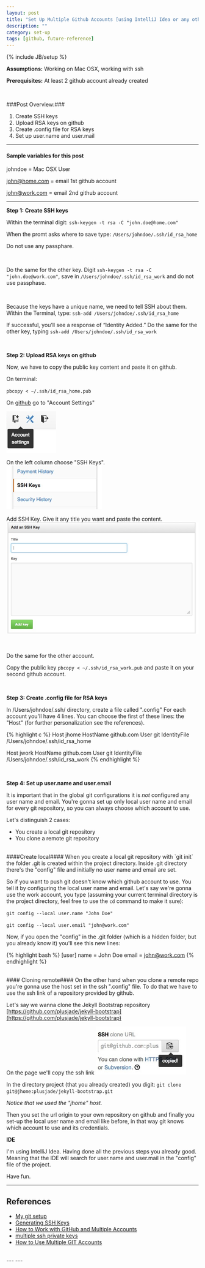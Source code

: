 ```yaml
---
layout: post
title: "Set Up Multiple Github Accounts [using IntelliJ Idea or any other IDE]"
description: ""
category: set-up
tags: [github, future-reference]
---
```

{% include JB/setup %}

**Assumptions:** Working on Mac OSX, working with ssh

**Prerequisites:** At least 2 github account already created 

<br/>

###Post Overview:###

1. Create SSH keys
2. Upload RSA keys on github
3. Create .config file for RSA keys
4. Set up user.name and user.mail

---
#### Sample variables for this post #### 

johndoe = Mac OSX User

john@home.com = email 1st github account

john@work.com = email 2nd github account

---
**Step 1: Create SSH keys**

Within the terminal digit:
`ssh-keygen -t rsa -C "john.doe@home.com"`

When the promt asks where to save type:
`/Users/johndoe/.ssh/id_rsa_home`

Do not use any passphare.

<br/>

Do the same for the other key.
Digit `ssh-keygen -t rsa -C "john.doe@work.com"`, save in `/Users/johndoe/.ssh/id_rsa_work` and do not use passphase.

<br/>

Because the keys have a unique name, we need to tell SSH about them.
Within the Terminal, type:
`ssh-add /Users/johndoe/.ssh/id_rsa_home` 

If successful, you’ll see a response of “Identity Added.”
Do the same for the other key, typing `ssh-add /Users/johndoe/.ssh/id_rsa_work`

<br/>

**Step 2: Upload RSA keys on github**

Now, we have to copy the public key content and paste it on github.

On terminal:

`pbcopy < ~/.ssh/id_rsa_home.pub`

On [github](http://www.github.com) go to "Account Settings"

![alt text][github-settings]

On the left column choose "SSH Keys".
![alt text][ssh-key]

Add SSH Key. Give it any title you want and paste the content.
![alt text][add-ssh-key]


[github-settings]: /img/2013-09-22/github-settings.jpg "Github settings"
[ssh-key]: /img/2013-09-22/ssh-key.jpg "SSH Key"
[add-ssh-key]: /img/2013-09-22/add-ssh-key.jpg "Add SSh Key"

<br/>

Do the same for the other account.

Copy the public key `pbcopy < ~/.ssh/id_rsa_work.pub` and paste it on your second github account.

<br/>

**Step 3: Create .config file for RSA keys**

In /Users/johndoe/.ssh/ directory, create a file called ".config"
For each account you'll have 4 lines. You can choose the first of these lines: the "Host" (for further personalization see the references).

{% highlight c %}
Host jhome
  HostName github.com
  User git
  IdentityFile /Users/johndoe/.ssh/id_rsa_home

Host jwork
  HostName github.com
  User git
  IdentityFile /Users/johndoe/.ssh/id_rsa_work
{% endhighlight %}

<br/>

**Step 4: Set up user.name and user.email**

It is important that in the global git configurations it is _not_ configured any user name and email.
You're gonna set up only local user name and email for every git repository, so you can always choose which account to use.

Let's distinguish 2 cases: 
- You create a local git repository
- You clone a remote git repository

<br/>
####Create local####
When you create a local git repository with `git init` the folder .git is created within the project directory. Inside .git directory there's the "config" file and initially no user name and email are set.

So if you want to push git doesn't know which github account to use. You tell it by configuring the local user name and email. Let's say we're gonna use the work account, you type (assuming your current terminal directory is the project directory, feel free to use the `cd` command to make it sure):

`git config --local user.name "John Doe"`

`git config --local user.email "john@work.com"`

Now, if you open the "config" in the .git folder (which is a hidden folder, but you already know it) you'll see this new lines:

{% highlight bash %}
[user]
	name = John Doe
	email = john@work.com
{% endhighlight %}

<br/>
#### Cloning remote####
On the other hand when you clone a remote repo you're gonna use the host set in the ssh ".config" file. To do that we have to use the ssh link of a repository provided by github.

Let's say we wanna clone the Jekyll Bootstrap repository [https://github.com/plusjade/jekyll-bootstrap](https://github.com/plusjade/jekyll-bootstrap)

On the page we'll copy the ssh link ![alt text](/img/2013-09-22/ssh-link.jpg)

In the directory project (that you already created) you digit:
`git clone git@jhome:plusjade/jekyll-bootstrap.git`

_Notice that we used the "jhome" host._

Then you set the url origin to your own repository on github and finally you set-up the local user name and email like before, in that way git knows which account to use and its credentials.

**IDE**

I'm using IntelliJ Idea. Having done all the previous steps you already good. Meaning that the IDE will search for user.name and user.mail in the "config" file of the project.

Have fun.


---
## References ##
- [My git setup](http://kevinoncode.blogspot.it/2011/11/my-git-setup.html)
- [Generating SSH Keys](https://help.github.com/articles/generating-ssh-keys)
- [How to Work with GitHub and Multiple Accounts](http://net.tutsplus.com/tutorials/tools-and-tips/how-to-work-with-github-and-multiple-accounts/)
- [multiple ssh private keys](http://www.karan.org/blog/index.php/2009/08/25/multiple-ssh-private-keys)
- [How to Use Multiple GIT Accounts](http://sandarenu.blogspot.com/2011/09/how-to-use-multiple-git-accounts.html)

<br/>
---
---


<br/>